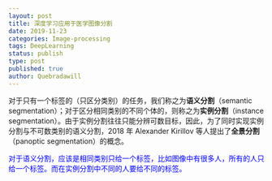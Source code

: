 ```yaml
---
layout: post
title: 深度学习应用于医学图像分割
date: 2019-11-23
categories: Image-processing
tags: DeepLearning
status: publish
type: post
published: true
author: Quebradawill
---
```


对于只有一个标签的（只区分类别）的任务，我们称之为**语义分割**（semantic segmentation）；对于区分相同类别的不同个体的，则称之为**实例分割**（instance segmentation）。由于实例分割往往只能分辨可数目标，因此，为了同时实现实例分割与不可数类别的语义分割，2018 年 Alexander Kirillov 等人提出了**全景分割**（panoptic segmentation）的概念。 

<font color='blue'>对于语义分割，应该是相同类别只给一个标签，比如图像中有很多人，所有的人只给一个标签。而在实例分割中不同的人要给不同的标签。</font>

